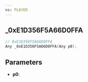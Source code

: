 ```yaml
---
ns: PLAYER
---
```

## _0xE1D356F5A66D0FFA

```c
// 0xE1D356F5A66D0FFA
Any _0xE1D356F5A66D0FFA(Any p0);
```

## Parameters
* **p0**:

